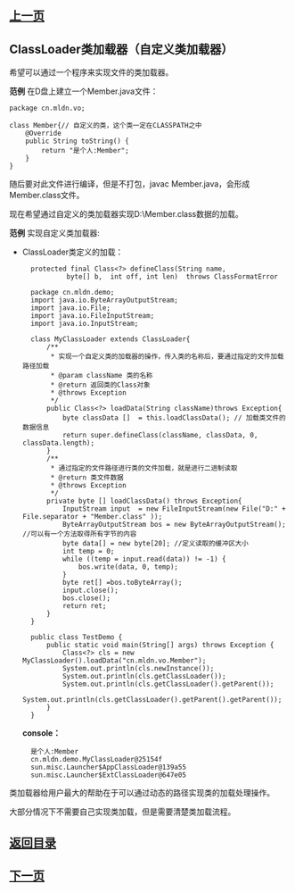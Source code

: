 ## [上一页](course107)
##  ClassLoader类加载器（自定义类加载器）

希望可以通过一个程序来实现文件的类加载器。

**范例** 在D盘上建立一个Member.java文件：

	package cn.mldn.vo;
	
	class Member{// 自定义的类，这个类一定在CLASSPATH之中
		@Override
		public String toString() {
			return "是个人:Member";
		}
	}

随后要对此文件进行编译，但是不打包，javac Member.java，会形成Member.class文件。

现在希望通过自定义的类加载器实现D:\Member.class数据的加载。

**范例** 实现自定义类加载器:

- ClassLoader类定义的加载：

		protected final Class<?> defineClass(String name,
	  			 byte[] b,  int off, int len)  throws ClassFormatError

		package cn.mldn.demo;
		import java.io.ByteArrayOutputStream;
		import java.io.File;
		import java.io.FileInputStream;
		import java.io.InputStream;
		
		class MyClassLoader extends ClassLoader{
			/**
			 * 实现一个自定义类的加载器的操作，传入类的名称后，要通过指定的文件加载路径加载
			 * @param className 类的名称
			 * @return 返回类的Class对象
			 * @throws Exception
			 */
			public Class<?> loadData(String className)throws Exception{
				byte classData []  = this.loadClassData(); // 加载类文件的数据信息
				return super.defineClass(className, classData, 0, classData.length);
			}
			/**
			 * 通过指定的文件路径进行类的文件加载，就是进行二进制读取
			 * @return 类文件数据
			 * @throws Exception
			 */
			private byte [] loadClassData() throws Exception{
				InputStream input  = new FileInputStream(new File("D:" + File.separator + "Member.class" ));
				ByteArrayOutputStream bos = new ByteArrayOutputStream(); //可以有一个方法取得所有字节的内容
				byte data[] = new byte[20]; //定义读取的缓冲区大小
				int temp = 0;
				while ((temp = input.read(data)) != -1) {
					bos.write(data, 0, temp);
				}
				byte ret[] =bos.toByteArray();
				input.close();
				bos.close();
				return ret;
			}
		}
		
		public class TestDemo {
			public static void main(String[] args) throws Exception {
				Class<?> cls = new MyClassLoader().loadData("cn.mldn.vo.Member");
				System.out.println(cls.newInstance());
				System.out.println(cls.getClassLoader());
				System.out.println(cls.getClassLoader().getParent());
				System.out.println(cls.getClassLoader().getParent().getParent());
			} 
		}
	**console：**
	
		是个人:Member
		cn.mldn.demo.MyClassLoader@25154f
		sun.misc.Launcher$AppClassLoader@139a55
		sun.misc.Launcher$ExtClassLoader@647e05
	
类加载器给用户最大的帮助在于可以通过动态的路径实现类的加载处理操作。

大部分情况下不需要自己实现类加载，但是需要清楚类加载流程。



## [返回目录](https://wuchengcheng110120.github.io/aliyunjava3/list)
## [下一页](course109)
